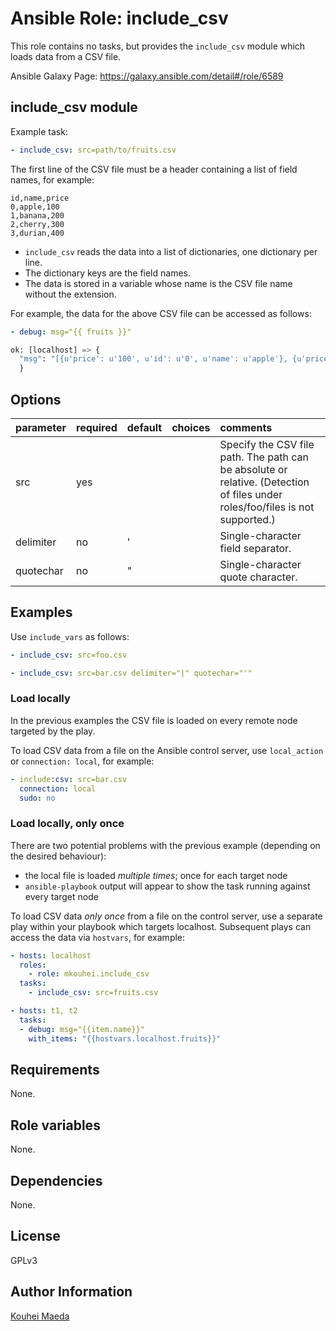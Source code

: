# Ansible Role: include_csv

This role contains no tasks, but provides the ``include_csv`` module which loads
data from a CSV file.

Ansible Galaxy Page: https://galaxy.ansible.com/detail#/role/6589

## include_csv module

Example task:

```yaml
- include_csv: src=path/to/fruits.csv
```

The first line of the CSV file must be a header containing a list of field
names, for example:

```csv
id,name,price
0,apple,100
1,banana,200
2,cherry,300
3,durian,400
```

- `include_csv` reads the data into a list of dictionaries,
  one dictionary per line.
- The dictionary keys are the field names.
- The data is stored in a variable whose name is the CSV file
  name without the extension.

For example, the data for the above CSV file can be accessed as follows:

```yaml
- debug: msg="{{ fruits }}"
```

```python
ok: [localhost] => {
  "msg": "[{u'price': u'100', u'id': u'0', u'name': u'apple'}, {u'price': u'200', u'id': u'1', u'name': u'banana'}, {u'price': u'300', u'id': u'2', u'name': u'cherry'}, {u'price': u'400', u'id': u'3', u'name': u'durian'}]"
  }
```

## Options

| parameter | required | default | choices | comments                                                                                                                                      |
|:----------|:---------|:--------|:--------|:----------------------------------------------------------------------------------------------------------------------------------------------|
| src       | yes      |         |         | Specify the CSV file path. The path can be absolute or relative. (Detection of files under roles/foo/files is not supported.) |
| delimiter | no       | '       |         | Single-character field separator.                                                                                         |
| quotechar | no       | "       |         | Single-character quote character.                                                                                       |

## Examples

Use ``include_vars`` as follows:

```yaml
- include_csv: src=foo.csv
```

```yaml
- include_csv: src=bar.csv delimiter="|" quotechar="'"
```

### Load locally

In the previous examples the CSV file is loaded on every remote node
targeted by the play.

To load CSV data from a file on the Ansible control server,
use `local_action` or `connection: local`, for example:

```yaml
- include:csv: src=bar.csv
  connection: local
  sudo: no
```

### Load locally, only once

There are two potential problems with the previous example (depending
on the desired behaviour):
- the local file is loaded *multiple times*; once for each target node
- `ansible-playbook` output will appear to show the task running against every
  target node

To load CSV data *only once* from a file on the control server,
use a separate play within your playbook which 
targets localhost. Subsequent plays can access the data via `hostvars`, for
example:

```yaml
- hosts: localhost
  roles:
    - role: mkouhei.include_csv
  tasks:
    - include_csv: src=fruits.csv

- hosts: t1, t2
  tasks:
  - debug: msg="{{item.name}}"
    with_items: "{{hostvars.localhost.fruits}}"
```

## Requirements
None.

## Role variables

None.

## Dependencies

None.

## License

GPLv3

## Author Information

[Kouhei Maeda](https://github.com/mkouhei)

